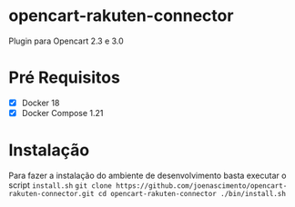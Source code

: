 # opencart-rakuten-connector
Plugin para Opencart 2.3 e 3.0

# Pré Requisitos
- [x] Docker 18
- [x] Docker Compose 1.21

# Instalação
Para fazer a instalação do ambiente de desenvolvimento basta executar o script `install.sh`
`
git clone https://github.com/joenascimento/opencart-rakuten-connector.git
cd opencart-rakuten-connector
./bin/install.sh
`

